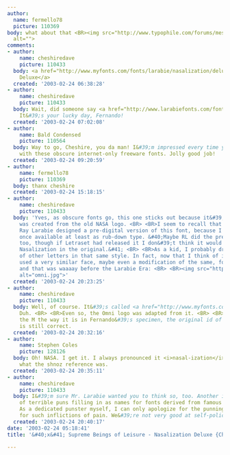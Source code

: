 ```yaml
---
author:
  name: fermello78
  picture: 110369
body: what about that <BR><img src="http://www.typophile.com/forums/messages/83/6896.jpg"
  alt="">
comments:
- author:
    name: cheshiredave
    picture: 110433
  body: <a href="http://www.myfonts.com/fonts/larabie/nasalization/deluxe/">Nasalization
    Deluxe</a>
  created: '2003-02-24 06:38:28'
- author:
    name: cheshiredave
    picture: 110433
  body: Wait, did someone say <a href="http://www.larabiefonts.com/fonts/n.html">free</a>?
    It&#39;s your lucky day, Fernando!
  created: '2003-02-24 07:02:08'
- author:
    name: Bald Condensed
    picture: 110564
  body: Way to go, Cheshire, you da man! I&#39;m impressed every time you come up
    with these obscure internet-only freeware fonts. Jolly good job!
  created: '2003-02-24 09:20:59'
- author:
    name: fermello78
    picture: 110369
  body: thanx cheshire
  created: '2003-02-24 15:18:15'
- author:
    name: cheshiredave
    picture: 110433
  body: 'Yves, as obscure fonts go, this one sticks out because it&#39;s a font that
    was created from the old NASA logo. <BR> <BR>I seem to recall that someone before
    Ray Larabie designed a pre-digital version of this font, because I think it was
    once available at least as rub-down type. &#40;Maybe RL did the pre-digital version,
    too, though if Letraset had released it I don&#39;t think it would have been called
    Nasalization in the original.&#41; <BR> <BR>As a kid, I probably drew my own version
    of other letters in that same style. In fact, now that I think of it, Omni magazine
    used a very similar face, maybe even a modification of the same, for its banner,
    and that was waaaay before the Larabie Era: <BR> <BR><img src="http://www.typophile.com/forums/messages/83/6914.jpg"
    alt="omni.jpg">'
  created: '2003-02-24 20:23:25'
- author:
    name: cheshiredave
    picture: 110433
  body: Well, of course. It&#39;s called <a href="http://www.myfonts.com/fonts/bitstream/space/">Space</a>.
    Duh. <BR> <BR>Even so, the Omni logo was adapted from it. <BR> <BR>However, with
    the M the way it is in Fernando&#39;s specimen, the original id of Nasalization
    is still correct.
  created: '2003-02-24 20:32:16'
- author:
    name: Stephen Coles
    picture: 128126
  body: Oh! NASA. I get it. I always pronounced it <i>nasal-ization</i>. <BR>Wondered
    what the shnoz reference was.
  created: '2003-02-24 20:35:11'
- author:
    name: cheshiredave
    picture: 110433
  body: I&#39;m sure Mr. Larabie wanted you to think so, too. Another in a long line
    of terrible puns filling in as names for fonts derived from famous inspirations.
    As a dedicated punster myself, I can only apologize for the punning community
    for such inflictions of pain. We&#39;re not very good at self-policing.
  created: '2003-02-24 20:40:17'
date: '2003-02-24 05:18:41'
title: '&#40;x&#41; Supreme Beings of Leisure - Nasalization Deluxe {Chesh}'

---
```

